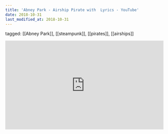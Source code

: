```yaml
---
title: 'Abney Park - Airship Pirate with  Lyrics - YouTube'
date: 2018-10-31
last_modified_at: 2018-10-31
---
```

tagged: [[Abney Park]], [[steampunk]], [[pirates]], [[airships]]
<iframe allow="accelerometer; autoplay; clipboard-write; encrypted-media; gyroscope; picture-in-picture" allowfullscreen="" frameborder="0" height="281" id="youtube_iframe" src="https://www.youtube.com/embed/TZrh6eooyrg?feature=oembed&amp;enablejsapi=1&amp;origin=https://safe.txmblr.com&amp;wmode=opaque" width="500"></iframe>
